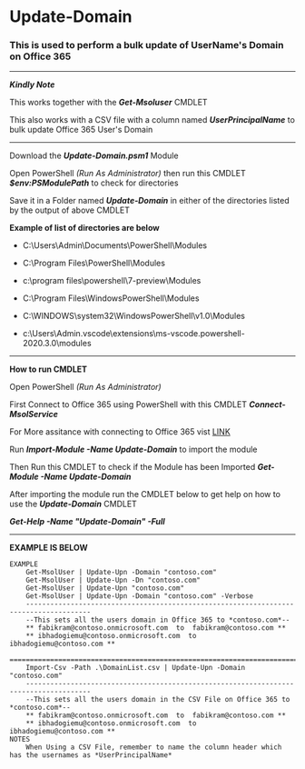 # Update-Domain

### This is used to perform a bulk update of UserName's Domain on Office 365

---

_**Kindly Note**_

This works together with the ***Get-Msoluser*** CMDLET 

This also works with a CSV file with a column named ***UserPrincipalName*** to bulk update Office 365 User's Domain

---

Download the ***Update-Domain.psm1*** Module

Open PowerShell _(Run As Administrator)_ then run this CMDLET _**$env:PSModulePath**_ to check for directories  

Save it in a Folder named **_Update-Domain_** in either of the directories listed by the output of above CMDLET

**Example of list of directories are below**

* C:\Users\Admin\Documents\PowerShell\Modules

* C:\Program Files\PowerShell\Modules

* c:\program files\powershell\7-preview\Modules

* C:\Program Files\WindowsPowerShell\Modules

* C:\WINDOWS\system32\WindowsPowerShell\v1.0\Modules

* c:\Users\Admin\.vscode\extensions\ms-vscode.powershell-2020.3.0\modules

---

**How to run CMDLET**

Open PowerShell _(Run As Administrator)_

First Connect to Office 365 using PowerShell with this CMDLET _**Connect-MsolService**_

For More assitance with connecting to Office 365 vist [LINK](https://docs.microsoft.com/en-us/office365/enterprise/powershell/connect-to-office-365-powershell#connect-with-the-microsoft-azure-active-directory-module-for-windows-powershell)

Run _**Import-Module -Name Update-Domain**_ to import the module 

Then Run this CMDLET to check if the Module has been Imported _**Get-Module -Name Update-Domain**_

After importing the module run the CMDLET below to get help on how to use the **_Update-Domain_** CMDLET

_**Get-Help -Name "Update-Domain" -Full**_

---
**EXAMPLE IS BELOW**

    EXAMPLE
        Get-MsolUser | Update-Upn -Domain "contoso.com"
        Get-MsolUser | Update-Upn -Dn "contoso.com"
        Get-MsolUser | Update-Upn "contoso.com"
        Get-MsolUser | Update-Upn -Domain "contoso.com" -Verbose
        --------------------------------------------------------------------------------------
        --This sets all the users domain in Office 365 to *contoso.com*--
        ** fabikram@contoso.onmicrosoft.com  to  fabikram@contoso.com **
        ** ibhadogiemu@contoso.onmicrosoft.com  to  ibhadogiemu@contoso.com **       
        ======================================================================================
        Import-Csv -Path .\DomainList.csv | Update-Upn -Domain "contoso.com"
        --------------------------------------------------------------------------------------
        --This sets all the users domain in the CSV File on Office 365 to *contoso.com*--
        ** fabikram@contoso.onmicrosoft.com  to  fabikram@contoso.com **
        ** ibhadogiemu@contoso.onmicrosoft.com  to  ibhadogiemu@contoso.com **
    NOTES
        When Using a CSV File, remember to name the column header which has the usernames as *UserPrincipalName*

